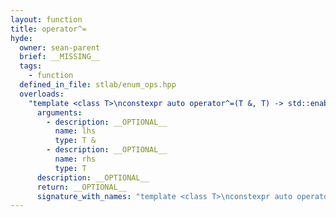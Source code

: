 ```yaml
---
layout: function
title: operator^=
hyde:
  owner: sean-parent
  brief: __MISSING__
  tags:
    - function
  defined_in_file: stlab/enum_ops.hpp
  overloads:
    "template <class T>\nconstexpr auto operator^=(T &, T) -> std::enable_if_t<stlab::implementation::has_enabled_bitmask<T>, T &>":
      arguments:
        - description: __OPTIONAL__
          name: lhs
          type: T &
        - description: __OPTIONAL__
          name: rhs
          type: T
      description: __OPTIONAL__
      return: __OPTIONAL__
      signature_with_names: "template <class T>\nconstexpr auto operator^=(T & lhs, T rhs) -> std::enable_if_t<stlab::implementation::has_enabled_bitmask<T>, T &>"
---
```

